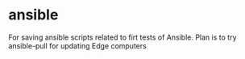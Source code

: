 # ansible
For saving ansible scripts related to firt tests of Ansible. Plan is to try ansible-pull for updating Edge computers
